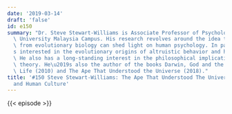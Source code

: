 ```yaml
---
date: '2019-03-14'
draft: 'false'
id: e150
summary: "Dr. Steve Stewart-Williams is Associate Professor of Psychology at Nottingham\
  \ University Malaysia Campus. His research revolves around the idea that theories\
  \ from evolutionary biology can shed light on human psychology. In particular, he\u2019\
  s interested in the evolutionary origins of altruistic behavior and human sex differences.\
  \ He also has a long-standing interest in the philosophical implications of evolutionary\
  \ theory. He\u2019s also the author of the books Darwin, God and the Meaning of\
  \ Life (2010) and The Ape That Understood the Universe (2018)."
title: '#150 Steve Stewart-Williams: The Ape That Understood The Universe, Biology
  and Human Culture'
---
```

{{< episode >}}
